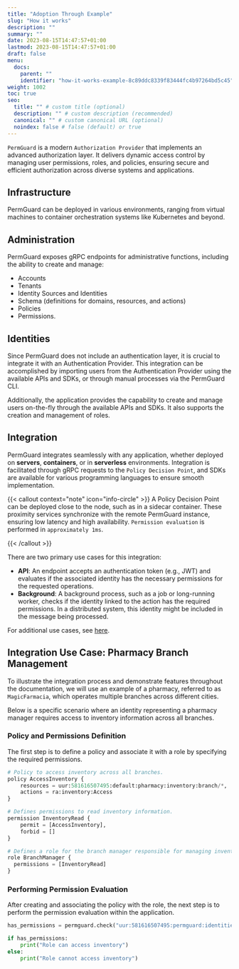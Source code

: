 ```yaml
---
title: "Adoption Through Example"
slug: "How it works"
description: ""
summary: ""
date: 2023-08-15T14:47:57+01:00
lastmod: 2023-08-15T14:47:57+01:00
draft: false
menu:
  docs:
    parent: ""
    identifier: "how-it-works-example-8c89ddc8339f83444fc4b97264bd5c45"
weight: 1002
toc: true
seo:
  title: "" # custom title (optional)
  description: "" # custom description (recommended)
  canonical: "" # custom canonical URL (optional)
  noindex: false # false (default) or true
---
```


`PermGuard` is a modern `Authorization Provider` that implements an advanced authorization layer. It delivers dynamic access control by managing user permissions, roles, and policies, ensuring secure and efficient authorization across diverse systems and applications.

## Infrastructure

PermGuard can be deployed in various environments, ranging from virtual machines to container orchestration systems like Kubernetes and beyond.

## Administration

PermGuard exposes gRPC endpoints for administrative functions, including the ability to create and manage:

- Accounts
- Tenants
- Identity Sources and Identities
- Schema (definitions for domains, resources, and actions)
- Policies
- Permissions.

## Identities

Since PermGuard does not include an authentication layer, it is crucial to integrate it with an Authentication Provider. This integration can be accomplished by importing users from the Authentication Provider using the available APIs and SDKs, or through manual processes via the PermGuard CLI.

Additionally, the application provides the capability to create and manage users on-the-fly through the available APIs and SDKs. It also supports the creation and management of roles.

## Integration

PermGuard integrates seamlessly with any application, whether deployed on **servers**, **containers**, or in **serverless** environments. Integration is facilitated through gRPC requests to the `Policy Decision Point`, and SDKs are available for various programming languages to ensure smooth implementation.

{{< callout context="note" icon="info-circle" >}}
A Policy Decision Point can be deployed close to the node, such as in a sidecar container. These proximity services synchronize with the remote PermGuard instance, ensuring low latency and high availability. `Permission evaluation` is performed in `approximately 1ms`.

{{< /callout >}}

There are two primary use cases for this integration:

- **API**: An endpoint accepts an authentication token (e.g., JWT) and evaluates if the associated identity has the necessary permissions for the requested operations.
- **Background**: A background process, such as a job or long-running worker, checks if the identity linked to the action has the required permissions. In a distributed system, this identity might be included in the message being processed.

For additional use cases, see [here](/docs/overview/patterns-through-use-cases).

## Integration Use Case: Pharmacy Branch Management

To illustrate the integration process and demonstrate features throughout the documentation, we will use an example of a pharmacy, referred to as `MagicFarmacia`, which operates multiple branches across different cities.

Below is a specific scenario where an identity representing a pharmacy manager requires access to inventory information across all branches.

### Policy and Permissions Definition

The first step is to define a policy and associate it with a role by specifying the required permissions.

```python
# Policy to access inventory across all branches.
policy AccessInventory {
    resources = uur:581616507495:default:pharmacy:inventory:branch/*,
    actions = ra:inventory:Access
}

# Defines permissions to read inventory information.
permission InventoryRead {
    permit = [AccessInventory],
    forbid = []
}

# Defines a role for the branch manager responsible for managing inventory.
role BranchManager {
  permissions = [InventoryRead]
}
```

### Performing Permission Evaluation

After creating and associating the policy with the role, the next step is to perform the permission evaluation within the application.

```python
has_permissions = permguard.check("uur:581616507495:permguard:identities:iam:role/branch-manager", "pharmacy/1.0.0", "Access", "inventory")

if has_permissions:
    print("Role can access inventory")
else:
    print("Role cannot access inventory")
```
